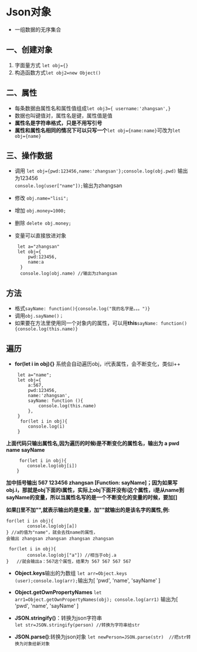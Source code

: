 
# Json对象
 - 一组数据的无序集合
## 一、创建对象
1. 字面量方式 ```let obj={}```
2. 构造函数方式```let obj2=new Object()```
## 二、属性
- 每条数据由属性名和属性值组成```let obj3={ username:'zhangsan',}```
- 数据也叫键值对，属性名是键，属性值是值
- **属性名是字符串格式，只是不用写引号**
- **属性和属性名相同的情况下可以只写一个**```let obj={name:name}```可改为```let obj={name}```

## 三、操作数据
 - 调用
	```let obj={pwd:123456,name:'zhangsan'};console.log(obj.pwd)```
	输出为123456  
	```console.log(user["name"]);```输出为zhangsan
 - 修改 ```obj.name="lisi";```
 - 增加 ```obj.money=1000;```
 - 删除 ```delete obj.money;```
 - 变量可以直接放进对象
 
		let a="zhangsan"
		let obj={
		    pwd:123456,
		    name:a
		 }
		 console.log(obj.name) //输出为zhangsan
## 方法
 -  格式```sayName: function(){console.log("我的名字是。。。")}```
 -  调用```obj.sayName()；``` 
 -  如果要在方法里使用同一个对象内的属性，可以用**this**```sayName: function(){console.log(this.name)}```
## 遍历
 - **for(let i in obj){}**	系统会自动遍历obj，i代表属性，会不断变化，类似i++
 
 		let a="name";
		let obj={
			a:567,
		    pwd:123456,
		    name:'zhangsan',
		    sayName: function (){
		        console.log(this.name)
		    },
		}
		 for(let i in obj){
   	 		console.log(i)
		} 	
**上面代码只输出属性名,因为遍历的时候i是不断变化的属性名，输出为 a pwd name sayName**

		 for(let i in obj){
   	 		console.log(obj[i])
		} 	
**加中括号输出 567 123456 zhangsan [Function: sayName]；因为如果写obj.i，那就是obj下面的i属性，实际上obj下面并没有i这个属性，i是从name到sayName的变量，所以当属性名写的是一个不断变化的变量的时候，要加[]**  

**如果[]里不加"",就表示输出的是变量，加""就输出的是该名字的属性,例:**  

	for(let i in obj){
	 		console.log(obj[a])
	} //a的值为"name"，就会去找name的属性，
	会输出 zhangsan zhangsan zhangsan zhangsan

     for(let i in obj){
	 		console.log(obj["a"]) //相当于obj.a
	}	//就会输出a：567这个属性，结果为 567 567 567 567


 - **Object.keys**输出的为数组 ```let arr=Object.keys	(user);console.log(arr);```输出为[ 'pwd', 'name', 	'sayName' ]
 - **Object.getOwnPropertyNames**  ```let 	arr1=Object.getOwnPropertyNames(obj);
	console.log(arr1)``` 输出为[ 'pwd', 'name', 'sayName' ]

 - **JSON.stringify()**：转换为json字符串  
 ```let str=JSON.stringify(person) //转换为字符串给str```
 - **JSON.parse()**:转换为json对象
 ```let newPerson=JSON.parse(str)  //把str转换为对象给新对象```